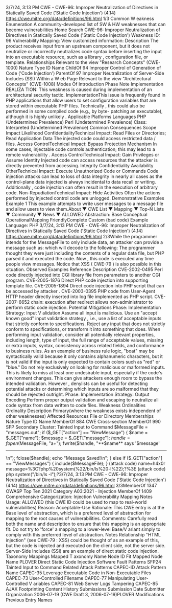 3/7/24, 3:13 PM CWE - CWE-96: Improper Neutralization of Directives in Statically Saved Code ('Static Code Injection') (4.14)
https://cwe.mitre.org/data/deﬁnitions/96.html 1/3
Common W eakness Enumeration
A community-developed list of SW & HW weaknesses that can become
vulnerabilities
Home Search
CWE-96: Improper Neutralization of Directives in Statically Saved Code ('Static
Code Injection')
Weakness ID: 96
Vulnerability Mapping: 
View customized information:
 Description
The product receives input from an upstream component, but it does not neutralize or incorrectly neutralizes code syntax before
inserting the input into an executable resource, such as a library , configuration file, or template.
 Relationships
 Relevant to the view "Research Concepts" (CWE-1000)
Nature Type ID Name
ChildOf 94 Improper Control of Generation of Code ('Code Injection')
ParentOf 97 Improper Neutralization of Server-Side Includes (SSI) Within a W eb Page
 Relevant to the view "Architectural Concepts" (CWE-1008)
 Modes Of Introduction
Phase Note
Implementation REALIZA TION: This weakness is caused during implementation of an architectural security tactic.
ImplementationThis issue is frequently found in PHP applications that allow users to set configuration variables that are stored
within executable PHP files. Technically , this could also be performed in some compiled code (e.g., by byte-
patching an executable), although it is highly unlikely .
 Applicable Platforms
Languages
PHP (Undetermined Prevalence)
Perl (Undetermined Prevalence)
Class: Interpreted (Undetermined Prevalence)
 Common Consequences
Scope Impact Likelihood
ConfidentialityTechnical Impact: Read Files or Directories; Read Application Data
The injected code could access restricted data / files.
Access ControlTechnical Impact: Bypass Protection Mechanism
In some cases, injectable code controls authentication; this may lead to a remote vulnerability .
Access ControlTechnical Impact: Gain Privileges or Assume Identity
Injected code can access resources that the attacker is directly prevented from accessing.
Integrity
Confidentiality
Availability
OtherTechnical Impact: Execute Unauthorized Code or Commands
Code injection attacks can lead to loss of data integrity in nearly all cases as the control-plane
data injected is always incidental to data recall or writing. Additionally , code injection can often
result in the execution of arbitrary code.
Non-RepudiationTechnical Impact: Hide Activities
Often the actions performed by injected control code are unlogged.
 Demonstrative Examples
Example 1
This example attempts to write user messages to a message file and allow users to view them.About ▼ CWE List ▼ Mapping ▼ Top-N Lists ▼ Community ▼ News ▼
ALLOWED
Abstraction: Base
Conceptual OperationalMapping
FriendlyComplete Custom
(bad code) Example Language: PHP 3/7/24, 3:13 PM CWE - CWE-96: Improper Neutralization of Directives in Statically Saved Code ('Static Code Injection') (4.14)
https://cwe.mitre.org/data/deﬁnitions/96.html 2/3While the programmer intends for the MessageFile to only include data, an attacker can provide a message such as:
which will decode to the following:
The programmer thought they were just including the contents of a regular data file, but PHP parsed it and executed the code. Now ,
this code is executed any time people view messages.
Notice that XSS ( CWE-79 ) is also possible in this situation.
 Observed Examples
Reference Description
CVE-2002-0495 Perl code directly injected into CGI library file from parameters to another CGI program.
CVE-2005-1876 Direct PHP code injection into supporting template file.
CVE-2005-1894 Direct code injection into PHP script that can be accessed by attacker .
CVE-2003-0395 PHP code from User-Agent HTTP header directly inserted into log file implemented as PHP script.
CVE-2007-6652 chain: execution after redirect allows non-administrator to perform static code injection.
 Potential Mitigations
Phase: Implementation
Strategy: Input V alidation
Assume all input is malicious. Use an "accept known good" input validation strategy , i.e., use a list of acceptable inputs that
strictly conform to specifications. Reject any input that does not strictly conform to specifications, or transform it into something
that does.
When performing input validation, consider all potentially relevant properties, including length, type of input, the full range of
acceptable values, missing or extra inputs, syntax, consistency across related fields, and conformance to business rules. As an
example of business rule logic, "boat" may be syntactically valid because it only contains alphanumeric characters, but it is not
valid if the input is only expected to contain colors such as "red" or "blue."
Do not rely exclusively on looking for malicious or malformed inputs. This is likely to miss at least one undesirable input,
especially if the code's environment changes. This can give attackers enough room to bypass the intended validation. However ,
denylists can be useful for detecting potential attacks or determining which inputs are so malformed that they should be rejected
outright.
Phase: Implementation
Strategy: Output Encoding
Perform proper output validation and escaping to neutralize all code syntax from data written to code files.
 Weakness Ordinalities
Ordinality Description
Primary(where the weakness exists independent of other weaknesses)
 Affected Resources
File or Directory
 Memberships
Nature Type ID Name
MemberOf 884 CWE Cross-section
MemberOf 990 SFP Secondary Cluster: Tainted Input to Command
$MessageFile = "messages.out";
if ($\_GET["action"] == "NewMessage") {
$name = $\_GET["name"];
$message = $\_GET["message"];
$handle = fopen($MessageFile, "a+");
fwrite($handle, "**$name** says '$message'

---

\n");
fclose($handle);
echo "Message Saved!\n";
}
else if ($\_GET["action"] == "ViewMessages") {
include($MessageFile);
}
(attack code) 
name=h4x0r
message=%3C?php%20system(%22/bin/ls%20-l%22);?%3E
(attack code) 
php system("/bin/ls -l");?3/7/24, 3:13 PM CWE - CWE-96: Improper Neutralization of Directives in Statically Saved Code ('Static Code Injection') (4.14)
https://cwe.mitre.org/data/deﬁnitions/96.html 3/3MemberOf 1347 OWASP Top Ten 2021 Category A03:2021 - Injection
MemberOf 1409 Comprehensive Categorization: Injection
 Vulnerability Mapping Notes
Usage: ALLOWED (this CWE ID could be used to map to real-world vulnerabilities)
Reason: Acceptable-Use
Rationale:
This CWE entry is at the Base level of abstraction, which is a preferred level of abstraction for mapping to the root causes of
vulnerabilities.
Comments:
Carefully read both the name and description to ensure that this mapping is an appropriate fit. Do not try to 'force' a mapping to a
lower-level Base/V ariant simply to comply with this preferred level of abstraction.
 Notes
Relationship
"HTML injection" (see CWE-79 : XSS) could be thought of as an example of this, but the code is injected and executed on the client
side, not the server side. Server-Side Includes (SSI) are an example of direct static code injection.
 Taxonomy Mappings
Mapped T axonomy Name Node ID Fit Mapped Node Name
PLOVER Direct Static Code Injection
Software Fault Patterns SFP24 Tainted Input to Command
 Related Attack Patterns
CAPEC-ID Attack Pattern Name
CAPEC-35 Leverage Executable Code in Non-Executable Files
CAPEC-73 User-Controlled Filename
CAPEC-77 Manipulating User-Controlled V ariables
CAPEC-81 Web Server Logs Tampering
CAPEC-85 AJAX Footprinting
 Content History
 Submissions
Submission Date Submitter Organization
2006-07-19
(CWE Draft 3, 2006-07-19)PLOVER
 Modifications
 Previous Entry Names


